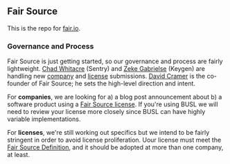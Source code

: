 ## Fair Source

This is the repo for [fair.io](https://fair.io/).


### Governance and Process

Fair Source is just getting started, so our governance and process are fairly
lightweight. [Chad Whitacre](https://github.com/chadwhitacre) (Sentry) and
[Zeke Gabrielse](https://github.com/ezekg) (Keygen) are handling new
[company](https://github.com/fairsource/fair.io/issues/new?template=company.yaml)
and
[license](https://github.com/fairsource/fair.io/issues/new?template=license.yaml)
submissions. [David Cramer](https://github.com/dcramer) is the co-founder of Fair
Source; he sets the high-level direction and intent.

For **companies**, we are looking for a) a blog post announcement about b) a
software product using a [Fair Source license](https://fair.io/licenses/). If
you're using BUSL we will need to review your license more closely since BUSL
can have highly variable implementations.

For **licenses**, we're still working out specifics but we intend to be fairly
stringent in order to avoid license proliferation. Uour license must meet the
[Fair Source Definition](https://fair.io/about/), and it should be adopted at
more than one company, at least.
